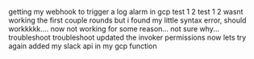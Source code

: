 getting my webhook to trigger a log alarm in gcp test 1 2 test 1 2
wasnt working the first couple rounds but i found my little syntax error, should workkkkk.... now
not working for some reason... not sure why... troubleshoot troubleshoot
updated the invoker permissions now lets try again
added my slack api in my gcp function
